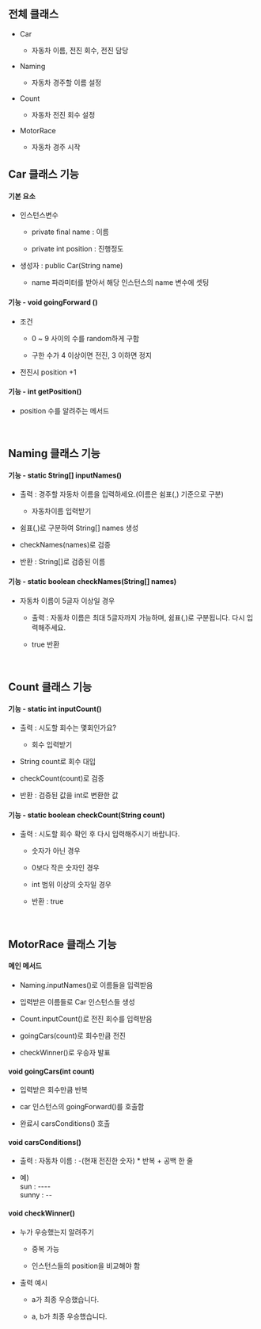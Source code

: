 ## 전체 클래스

- Car

  - 자동차 이름, 전진 회수, 전진 담당

- Naming

  - 자동차 경주할 이름 설정

- Count

  - 자동차 전진 회수 설정

- MotorRace

  - 자동차 경주 시작

## Car 클래스 기능

#### 기본 요소

- 인스턴스변수 

  - private final name : 이름
    
  - private int position : 진행정도

- 생성자 : public Car(String name)

  - name 파라미터를 받아서 해당 인스턴스의 name 변수에 셋팅
  
#### 기능 - void goingForward ()

- 조건

  - 0 ~ 9 사이의 수를 random하게 구함
  
  - 구한 수가 4 이상이면 전진, 3 이하면 정지

- 전진시 position +1

#### 기능 - int getPosition()

- position 수를 알려주는 메서드

<br>

## Naming 클래스 기능

#### 기능 - static String[] inputNames()

- 출력 : 경주할 자동차 이름을 입력하세요.(이름은 쉼표(,) 기준으로 구분)

  - 자동차이름 입력받기
  
- 쉼표(,)로 구분하여 String[] names 생성

- checkNames(names)로 검증

- 반환 : String[]로 검증된 이름

#### 기능 - static boolean checkNames(String[] names)

- 자동차 이름이 5글자 이상일 경우 

  - 출력 : 자동차 이름은 최대 5글자까지 가능하며, 쉼표(,)로 구분됩니다. 다시 입력해주세요.

  - true 반환
  
<br>

## Count 클래스 기능

#### 기능 - static int inputCount()

- 출력 : 시도할 회수는 몇회인가요?

  - 회수 입력받기
  
- String count로 회수 대입

- checkCount(count)로 검증

- 반환 : 검증된 값을 int로 변환한 값

#### 기능 - static boolean checkCount(String count)

- 출력 : 시도할 회수 확인 후 다시 입력해주시기 바랍니다.

  - 숫자가 아닌 경우
  
  - 0보다 작은 숫자인 경우
  
  - int 범위 이상의 숫자일 경우
  
  - 반환 : true
  
<br>

## MotorRace 클래스 기능

#### 메인 메서드

- Naming.inputNames()로 이름들을 입력받음

- 입력받은 이름들로 Car 인스턴스들 생성

- Count.inputCount()로 전진 회수를 입력받음

- goingCars(count)로 회수만큼 전진

- checkWinner()로 우승자 발표

#### void goingCars(int count)

- 입력받은 회수만큼 반복

- car 인스턴스의 goingForward()를 호출함

- 완료시 carsConditions() 호출

#### void carsConditions()

- 출력 : 자동차 이름 : -(현재 전진한 숫자) * 반복 + 공백 한 줄

- 예)
  <br>sun : ----
  <br>sunny : --

#### void checkWinner()

- 누가 우승했는지 알려주기

  - 중복 가능
  
  - 인스턴스들의 position을 비교해야 함
  
- 출력 예시

  - a가 최종 우승했습니다.
  
  - a, b가 최종 우승했습니다.